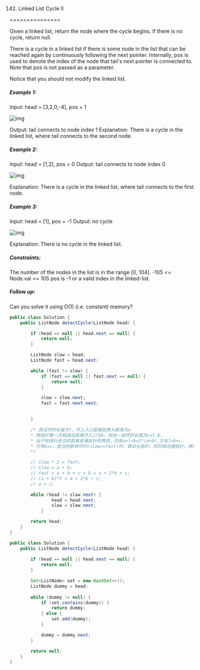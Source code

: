 142. Linked List Cycle II

===============

Given a linked list, return the node where the cycle begins. If there is no cycle, return null.

There is a cycle in a linked list if there is some node in the list that can be reached again by continuously following the next pointer. Internally, pos is used to denote the index of the node that tail's next pointer is connected to. Note that pos is not passed as a parameter.

Notice that you should not modify the linked list.

##### Example 1:

Input: head = [3,2,0,-4], pos = 1

![img](https://assets.leetcode.com/uploads/2018/12/07/circularlinkedlist.png)

Output: tail connects to node index 1
Explanation: There is a cycle in the linked list, where tail connects to the second node.

##### Example 2:

Input: head = [1,2], pos = 0
Output: tail connects to node index 0

![img](https://assets.leetcode.com/uploads/2018/12/07/circularlinkedlist_test2.png)

Explanation: There is a cycle in the linked list, where tail connects to the first node.

##### Example 3:

Input: head = [1], pos = -1
Output: no cycle

![img](https://assets.leetcode.com/uploads/2018/12/07/circularlinkedlist_test3.png)

Explanation: There is no cycle in the linked list.

##### Constraints:

The number of the nodes in the list is in the range [0, 104].
-105 <= Node.val <= 105
pos is -1 or a valid index in the linked-list.

##### Follow up: 

Can you solve it using O(1) (i.e. constant) memory?

```java
public class Solution {
    public ListNode detectCycle(ListNode head) {

        if (head == null || head.next == null) {
            return null;
        }

        ListNode slow = head;
        ListNode fast = head.next;

        while (fast != slow) {
            if (fast == null || fast.next == null) {
                return null;
            }

            slow = slow.next;
            fast = fast.next.next;

            
        } 

        /* 假设环的长度为l，环上入口距离链表头距离为a
        * 两指针第一次相遇处距离环入口为b，则另一段环的长度为c=l-b，
        * 由于快指针走过的距离是慢指针的两倍，则有a+l+b=2*(a+b),又有l=b+c，
        * 可得a=c，故当判断有环时(slow==fast)时，移动头指针，同时移动慢指针，两指针相遇处即为环的入口。
        */

        // slow * 2 = fast;
        // slow = a + b;
        // fast = a + b + c + b = a + 2*b + c;
        // (a + b)*2 = a + 2*b + c;
        // a = c;

        while (head != slow.next) {
                head = head.next;
                slow = slow.next;
            }

        return head;
    }
}
```

```java
public class Solution {
    public ListNode detectCycle(ListNode head) {
        
        if (head == null || head.next == null) {
            return null;
        }

        Set<ListNode> set = new HashSet<>();
        ListNode dummy = head;
        
        while (dummy != null) {
            if (set.contains(dummy)) {
                return dummy;
            } else {
                set.add(dummy);
            }

            dummy = dummy.next;
        }

        return null;
    }
}
```

